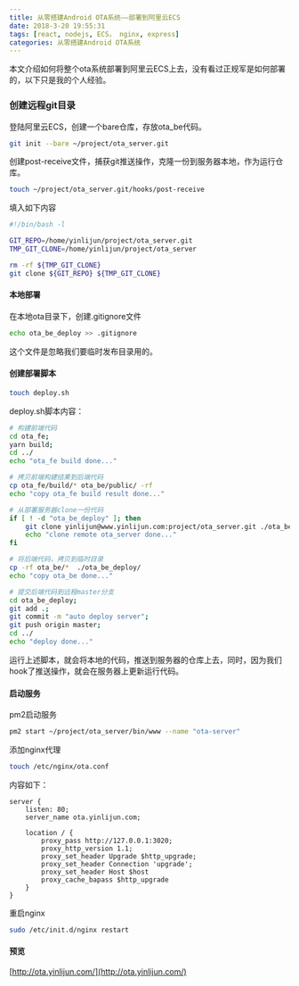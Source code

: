 ```yaml
---
title: 从零搭建Android OTA系统——部署到阿里云ECS
date: 2018-3-20 19:55:31
tags: [react, nodejs, ECS， nginx, express]
categories: 从零搭建Android OTA系统
---
```


本文介绍如何将整个ota系统部署到阿里云ECS上去，没有看过正规军是如何部署的，以下只是我的个人经验。

### 创建远程git目录

登陆阿里云ECS，创建一个bare仓库，存放ota_be代码。
```bash 
git init --bare ~/project/ota_server.git
```

创建post-receive文件，捕获git推送操作，克隆一份到服务器本地，作为运行仓库。
```bash
touch ~/project/ota_server.git/hooks/post-receive
```
填入如下内容
```bash
#!/bin/bash -l

GIT_REPO=/home/yinlijun/project/ota_server.git
TMP_GIT_CLONE=/home/yinlijun/project/ota_server

rm -rf ${TMP_GIT_CLONE}
git clone ${GIT_REPO} ${TMP_GIT_CLONE}
```

#### 本地部署
在本地ota目录下，创建.gitignore文件
```bash
echo ota_be_deploy >> .gitignore
```
这个文件是忽略我们要临时发布目录用的。

#### 创建部署脚本

```bash
touch deploy.sh
```
deploy.sh脚本内容：
```bash
# 构建前端代码
cd ota_fe;
yarn build;
cd ../
echo "ota_fe build done..."

# 拷贝前端构建结果到后端代码
cp ota_fe/build/* ota_be/public/ -rf 
echo "copy ota_fe build result done..."

# 从部署服务器clone一份代码
if [ ! -d "ota_be_deploy" ]; then
    git clone yinlijun@www.yinlijun.com:project/ota_server.git ./ota_be_deploy
    echo "clone remote ota_server done..."
fi

# 将后端代码，拷贝到临时目录
cp -rf ota_be/*  ./ota_be_deploy/
echo "copy ota_be done..."

# 提交后端代码到远程master分支
cd ota_be_deploy; 
git add .;
git commit -m "auto deploy server"; 
git push origin master;
cd ../
echo "deploy done..."

```
运行上述脚本，就会将本地的代码，推送到服务器的仓库上去，同时，因为我们hook了推送操作，就会在服务器上更新运行代码。

#### 启动服务

pm2启动服务
```bash
pm2 start ~/project/ota_server/bin/www --name "ota-server"
```

添加nginx代理
```bash
touch /etc/nginx/ota.conf
```
内容如下：
```
server {
    listen: 80;
    server_name ota.yinlijun.com;

    location / {
        proxy_pass http://127.0.0.1:3020;
        proxy_http_version 1.1;
        proxy_set_header Upgrade $http_upgrade;
        proxy_set_header Connection 'upgrade';
        proxy_set_header Host $host
        proxy_cache_bapass $http_upgrade
    }
}
```

重启nginx
```bash
sudo /etc/init.d/nginx restart
```

#### 预览

[http://ota.yinlijun.com/](http://ota.yinlijun.com/)
